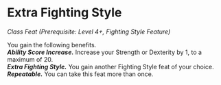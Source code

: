 # Extra Fighting Style
*Class Feat (Prerequisite: Level 4+, Fighting Style Feature)*

You gain the following benefits.  
***Ability Score Increase.*** Increase your Strength or Dexterity by 1, to a maximum of 20.  
***Extra Fighting Style.*** You gain another Fighting Style feat of your choice.  
***Repeatable.*** You can take this feat more than once.